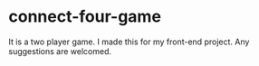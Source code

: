 # connect-four-game

It is a two player game.
I made this for my front-end project.
Any suggestions are welcomed.
